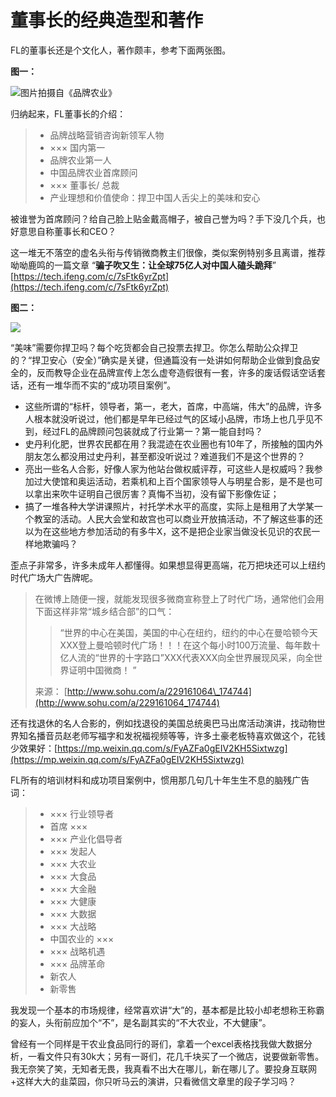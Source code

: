# 董事长的经典造型和著作

FL的董事长还是个文化人，著作颇丰，参考下面两张图。

**图一：**

![ &#x56FE;&#x7247;&#x62CD;&#x6444;&#x81EA;&#x300A;&#x54C1;&#x724C;&#x519C;&#x4E1A;&#x300B;](https://github.com/lizi-in/blog/tree/cc233bf1ba90f75b16ebcf3f3dfc99245012ad72/.gitbook/assets/68747470733a2f2f7778312e73696e61696d672e636e2f6c617267652f3638333237393638677931676530323763616d6f616a323075303134306831792e6a7067.jpeg)

归纳起来，FL董事长的介绍：

> * 品牌战略营销咨询新领军人物
> * ××× 国内第一
> * 品牌农业第一人
> * 中国品牌农业首席顾问
> * ××× 董事长/ 总裁
> * 产业理想和价值使命：捍卫中国人舌尖上的美味和安心

被谁誉为首席顾问？给自己脸上贴金戴高帽子，被自己誉为吗？手下没几个兵，也好意思自称董事长和CEO？

这一堆无不落空的虚名头衔与传销微商教主们很像，类似案例特别多且离谱，推荐呦呦鹿鸣的一篇文章 “**骗子吹又生：让全球75亿人对中国人磕头跪拜**” [https://tech.ifeng.com/c/7sFtk6yrZpt](https://tech.ifeng.com/c/7sFtk6yrZpt)

**图二：**

![](https://github.com/lizi-in/blog/tree/cc233bf1ba90f75b16ebcf3f3dfc99245012ad72/.gitbook/assets/68747470733a2f2f7778312e73696e61696d672e636e2f6c617267652f36383332373936386779316765303237666473696b6a323075303134303471702e6a7067.jpeg)

“美味”需要你捍卫吗？每个吃货都会自己投票去捍卫。你怎么帮助公众捍卫的？“捍卫安心（安全）”确实是关键，但通篇没有一处讲如何帮助企业做到食品安全的，反而教导企业在品牌宣传上怎么虚夸造假很有一套，许多的废话假话空话套话，还有一堆华而不实的“成功项目案例”。

* 这些所谓的“标杆，领导者，第一，老大，首席，中高端，伟大”的品牌，许多人根本就没听说过，他们都是早年已经过气的区域小品牌，市场上也几乎见不到，经过FL的品牌顾问包装就成了行业第一？第一能自封吗？
* 史丹利化肥，世界农民都在用？我混迹在农业圈也有10年了，所接触的国内外朋友怎么都没用过史丹利，甚至都没听说过？难道我们不是这个世界的？
* 亮出一些名人合影，好像人家为他站台做权威评荐，可这些人是权威吗？我参加过大使馆和奥运活动，若乘机和上百个国家领导人与明星合影，是不是也可以拿出来吹牛证明自己很厉害？真悔不当初，没有留下影像佐证；
* 搞了一堆各种大学讲课照片，衬托学术水平的高度，实际上是租用了大学某一个教室的活动。人民大会堂和故宫也可以商业开放搞活动，不了解这些事的还以为在这些地方参加活动的有多牛X，这不是把企业家当做没长见识的农民一样地欺骗吗？

歪点子非常多，许多未成年人都懂得。如果想显得更高端，花万把块还可以上纽约时代广场大广告牌呢。

> 在微博上随便一搜，就能发现很多微商宣称登上了时代广场，通常他们会用下面这样非常“城乡结合部”的口气：
>
> > “世界的中心在美国，美国的中心在纽约，纽约的中心在曼哈顿今天XXX登上曼哈顿时代广场！！！在这个每小时100万流量、每年数十亿人流的“世界的十字路口”XXX代表XXX向全世界展现风采，向全世界证明中国微商！ ”
>
> 来源： [http://www.sohu.com/a/229161064\_174744](http://www.sohu.com/a/229161064_174744)

还有找退休的名人合影的，例如找退役的美国总统奥巴马出席活动演讲，找动物世界知名播音员赵老师写福字和发祝福视频等等，许多土豪老板特喜欢做这个，花钱少效果好：[https://mp.weixin.qq.com/s/FyAZFa0gEIV2KH5Sixtwzg](https://mp.weixin.qq.com/s/FyAZFa0gEIV2KH5Sixtwzg)

FL所有的培训材料和成功项目案例中，惯用那几句几十年生生不息的脑残广告词：

> * ××× 行业领导者
> * 首席 ×××
> * ××× 产业化倡导者
> * ××× 发起人
> * ××× 大农业
> * ××× 大食品
> * ××× 大金融
> * ××× 大健康
> * ××× 大数据
> * ××× 大战略
> * 中国农业的 ×××
> * ××× 战略机遇
> * ××× 品牌革命
> * 新农人
> * 新零售

我发现一个基本的市场规律，经常喜欢讲“大”的，基本都是比较小却老想称王称霸的妄人，头衔前应加个“不”，是名副其实的“不大农业，不大健康”。

曾经有一个同样是干农业食品同行的哥们，拿着一个excel表格找我做大数据分析，一看文件只有30k大；另有一哥们，花几千块买了一个微店，说要做新零售。我无奈笑了笑，无知者无畏，我真看不出大在哪儿，新在哪儿了。要投身互联网+这样大大的韭菜园，你只听马云的演讲，只看微信文章里的段子学习吗？


